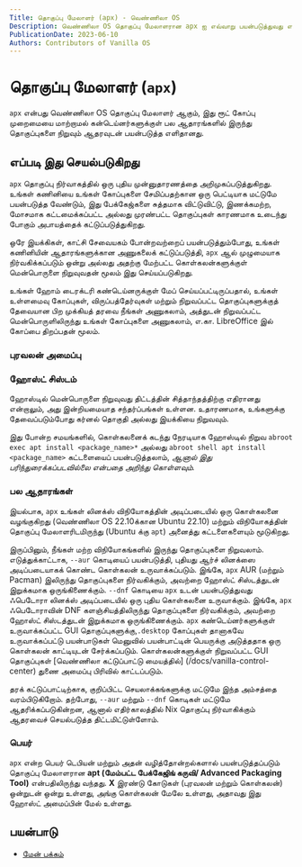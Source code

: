 ```yaml
---
Title: தொகுப்பு மேலாளர் (apx) - வெண்ணிலா OS
Description: வெண்ணிலா OS தொகுப்பு மேலாளரான apx ஐ எவ்வாறு பயன்படுத்துவது என்பதைக் கண்டறியவும்
PublicationDate: 2023-06-10
Authors: Contributors of Vanilla OS
---
```


# தொகுப்பு மேலாளர் (`apx`)

`apx` என்பது வெண்ணிலா OS தொகுப்பு மேலாளர் ஆகும், இது ரூட் கோப்பு முறைமையை மாற்றாமல் கன்டெய்னர்களுக்குள் பல ஆதாரங்களில் இருந்து தொகுப்புகளை நிறுவும் ஆதரவுடன் பயன்படுத்த எளிதானது.

## எப்படி இது செயல்படுகிறது

`apx` தொகுப்பு நிர்வாகத்தில் ஒரு புதிய முன்னுதாரணத்தை அறிமுகப்படுத்துகிறது. உங்கள் கணினியை உங்கள் கோப்புகளை சேமிப்பதற்கான ஒரு பெட்டியாக மட்டுமே பயன்படுத்த வேண்டும், இது பேக்கேஜ்களை சுத்தமாக விட்டுவிட்டு, இணக்கமற்ற, மோசமாக கட்டமைக்கப்பட்ட அல்லது முரண்பட்ட தொகுப்புகள் காரணமாக உடைந்து போகும் அபாயத்தைக் கட்டுப்படுத்துகிறது.

ஒரே இயக்கிகள், காட்சி சேவையகம் போன்றவற்றைப் பயன்படுத்தும்போது, உங்கள் கணினியின் ஆதாரங்களுக்கான அணுகலைக் கட்டுப்படுத்தி, `apx` ஆல் முழுமையாக நிர்வகிக்கப்படும் ஒன்று அல்லது அதற்கு மேற்பட்ட கொள்கலன்களுக்குள் மென்பொருளை நிறுவுவதன் மூலம் இது செய்யப்படுகிறது.

உங்கள் ஹோம் டைரக்டரி கண்டெய்னருக்குள் மேப் செய்யப்பட்டிருப்பதால், உங்கள் உள்ளமைவு கோப்புகள், விருப்பத்தேர்வுகள் மற்றும் நிறுவப்பட்ட தொகுப்புகளுக்குத் தேவையான பிற முக்கியத் தரவை நீங்கள் அணுகலாம், அத்துடன் நிறுவப்பட்ட மென்பொருளிலிருந்து உங்கள் கோப்புகளை அணுகலாம், எ.கா. LibreOffice இல் கோப்பை திறப்பதன் மூலம்.

### புரவலன் அமைப்பு

### ஹோஸ்ட் சிஸ்டம்

ஹோஸ்டில் மென்பொருளை நிறுவுவது திட்டத்தின் சித்தாந்தத்திற்கு எதிரானது என்றாலும், அது இன்றியமையாத சந்தர்ப்பங்கள் உள்ளன. உதாரணமாக, உங்களுக்கு தேவைப்படும்போது
கர்னல் தொகுதி அல்லது இயக்கியை நிறுவவும்.

இது போன்ற சமயங்களில், கொள்கலனைக் கடந்து நேரடியாக ஹோஸ்டில் நிறுவ `abroot exec apt install <package_name>*` அல்லது `abroot shell apt install <package_name>` கட்டளையைப் பயன்படுத்தலாம், *ஆனால் இது பரிந்துரைக்கப்படவில்லை என்பதை அறிந்து கொள்ளவும்.*

### பல ஆதாரங்கள்

இயல்பாக, `apx` உங்கள் லினக்ஸ் விநியோகத்தின் அடிப்படையில் ஒரு கொள்கலனை வழங்குகிறது (வெண்ணிலா OS 22.10க்கான Ubuntu 22.10) மற்றும் விநியோகத்தின் தொகுப்பு மேலாளரிடமிருந்து (Ubuntu க்கு `apt`) அனைத்து கட்டளைகளையும் மூடுகிறது.

இருப்பினும், நீங்கள் மற்ற விநியோகங்களில் இருந்து தொகுப்புகளை நிறுவலாம். எடுத்துக்காட்டாக, `--aur` கொடியைப் பயன்படுத்தி, புதியது
ஆர்ச் லினக்ஸை அடிப்படையாகக் கொண்ட கொள்கலன் உருவாக்கப்படும். இங்கே, `apx` AUR (மற்றும் Pacman) இலிருந்து தொகுப்புகளை நிர்வகிக்கும், அவற்றை ஹோஸ்ட் சிஸ்டத்துடன் இறுக்கமாக ஒருங்கிணைக்கும். `--dnf` கொடியை `apx` உடன் பயன்படுத்துவது ஃபெடோரா லினக்ஸ் அடிப்படையில் ஒரு புதிய கொள்கலனை உருவாக்கும். இங்கே, `apx` ஃபெடோராவின் DNF களஞ்சியத்திலிருந்து தொகுப்புகளை நிர்வகிக்கும், அவற்றை ஹோஸ்ட் சிஸ்டத்துடன் இறுக்கமாக ஒருங்கிணைக்கும். `apx` கண்டெய்னர்களுக்குள் உருவாக்கப்பட்ட GUI தொகுப்புகளுக்கு,`.desktop` கோப்புகள் தானாகவே உருவாக்கப்பட்டு பயன்பாடுகள் மெனுவில் பயன்பாட்டின் பெயருக்கு அடுத்ததாக ஒரு கொள்கலன் காட்டியுடன் சேர்க்கப்படும். கொள்கலன்களுக்குள் நிறுவப்பட்ட GUI தொகுப்புகள் [வெண்ணிலா கட்டுப்பாட்டு மையத்தில்] (/docs/vanilla-control-center) துணை அமைப்பு பிரிவில் காட்டப்படும்.

தரக் கட்டுப்பாட்டிற்காக, குறிப்பிட்ட செயலாக்கங்களுக்கு மட்டுமே இந்த அம்சத்தை வரம்பிடுகிறோம். தற்போது, `--aur` மற்றும் `--dnf` கொடிகள் மட்டுமே ஆதரிக்கப்படுகின்றன, ஆனால் எதிர்காலத்தில் Nix தொகுப்பு நிர்வாகிக்கும் ஆதரவைச் செயல்படுத்த திட்டமிட்டுள்ளோம்.

### பெயர்

`apx` என்ற பெயர் டெபியன் மற்றும் அதன் வழித்தோன்றல்களால் பயன்படுத்தப்படும் தொகுப்பு மேலாளரான **apt (மேம்பட்ட பேக்கேஜிங் கருவி/ Advanced Packaging Tool)** என்பதிலிருந்து வந்தது. **X** இரண்டு கோடுகள் (புரவலன் மற்றும் கொள்கலன்) ஒன்றுடன் ஒன்று உள்ளது, அங்கு கொள்கலன் மேலே உள்ளது, அதாவது இது ஹோஸ்ட் அமைப்பின் மேல் உள்ளது.

## பயன்பாடு

- [மேன் பக்கம்](apx-manpage)
